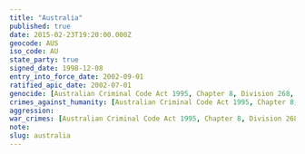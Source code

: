 ```yaml
---
title: "Australia"
published: true
date: 2015-02-23T19:20:00.000Z
geocode: AUS
iso_code: AU
state_party: true
signed_date: 1998-12-08
entry_into_force_date: 2002-09-01
ratified_apic_date: 2002-07-01
genocide: [Australian Criminal Code Act 1995, Chapter 8, Division 268, Subdivision B](https://iccdb.hrlc.net/data/doc/860/keyword/46/)
crimes_against_humanity: [Australian Criminal Code Act 1995, Chapter 8, Division 268 Subdivision C](https://iccdb.hrlc.net/data/doc/860/keyword/13/)
aggression:
war_crimes: [Australian Criminal Code Act 1995, Chapter 8, Division 268 Subdivision C](https://iccdb.hrlc.net/data/doc/860/keyword/145/)
note:
slug: australia
---
```

